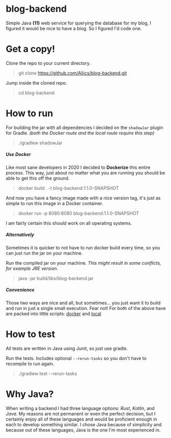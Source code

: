 # blog-backend

Simple Java **(11)** web service for querying the database for my blog, I
figured it would be nice to have a blog. So I figured I'd code one.

# Get a copy!

Clone the repo to your current directory.
> git clone https://github.com/Aliics/blog-backend.git

Jump inside the cloned repo.
> cd blog-backend

# How to run

For building the jar with all dependencies I decided on the `shadowJar` plugin
for Gradle. _(both the Docker route and the local route require this step)_
> ./gradlew shadowJar

##### Use Docker

Like most sane developers in 2020 I decided to **Dockerize** this entire
process. This way, just about no matter what you are running you should be able
to get this off the ground.

> docker build . -t blog-backend:1.1.0-SNAPSHOT

And now you have a fancy image made with a nice version tag, it's just as simple
to run this image in a Docker container.

> docker run -p 8080:8080 blog-backend:1.1.0-SNAPSHOT

I am fairly certain this should work on all operating systems.

##### Alternatively

Sometimes it is quicker to not have to run docker build every time, so you can
just run the jar on your machine.

Run the compiled jar on your machine. _This might result in some conflicts, for
example JRE version._
> java -jar build/libs/blog-backend.jar

##### Convenience

Those two ways are nice and all, but sometimes... you just want it to build
and run in just a single small execution. Fear not! For both of the above have
are packed into little scripts: [docker](./src/main/scripts/docker_run.sh) and 
[local](./src/main/scripts/local_run.sh)

# How to test

All tests are written in Java using Junit, so just use gradle.

Run the tests. Includes optional `--rerun-tasks` so you don't have to recompile
to run again.
> ./gradlew test --rerun-tasks

# Why Java?

When writing a backend I had three language options: _Rust_, _Kotlin_, and 
_Java_. My reasons are not permanent or even the perfect decision, but I
certainly enjoy all of these languages and would be proficient enough in each
to develop something similar. I chose Java because of simplicity and because
out of these languages, Java is the one I'm most experienced in.
